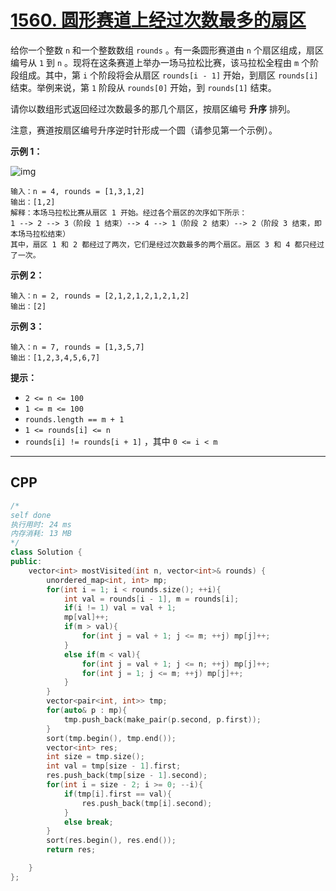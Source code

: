 # [1560. 圆形赛道上经过次数最多的扇区](https://leetcode-cn.com/problems/most-visited-sector-in-a-circular-track/)

给你一个整数 `n` 和一个整数数组 `rounds` 。有一条圆形赛道由 `n` 个扇区组成，扇区编号从 `1` 到 `n` 。现将在这条赛道上举办一场马拉松比赛，该马拉松全程由 `m` 个阶段组成。其中，第 `i` 个阶段将会从扇区 `rounds[i - 1]` 开始，到扇区 `rounds[i]` 结束。举例来说，第 `1` 阶段从 `rounds[0]` 开始，到 `rounds[1]` 结束。

请你以数组形式返回经过次数最多的那几个扇区，按扇区编号 **升序** 排列。

注意，赛道按扇区编号升序逆时针形成一个圆（请参见第一个示例）。

 

**示例 1：**

![img](https://assets.leetcode-cn.com/aliyun-lc-upload/uploads/2020/08/22/3rd45e.jpg)

```
输入：n = 4, rounds = [1,3,1,2]
输出：[1,2]
解释：本场马拉松比赛从扇区 1 开始。经过各个扇区的次序如下所示：
1 --> 2 --> 3（阶段 1 结束）--> 4 --> 1（阶段 2 结束）--> 2（阶段 3 结束，即本场马拉松结束）
其中，扇区 1 和 2 都经过了两次，它们是经过次数最多的两个扇区。扇区 3 和 4 都只经过了一次。
```

**示例 2：**

```
输入：n = 2, rounds = [2,1,2,1,2,1,2,1,2]
输出：[2]
```

**示例 3：**

```
输入：n = 7, rounds = [1,3,5,7]
输出：[1,2,3,4,5,6,7]
```

 

**提示：**

- `2 <= n <= 100`
- `1 <= m <= 100`
- `rounds.length == m + 1`
- `1 <= rounds[i] <= n`
- `rounds[i] != rounds[i + 1]` ，其中 `0 <= i < m`

***

## CPP

```cpp
/*
self done
执行用时: 24 ms
内存消耗: 13 MB
*/
class Solution {
public:
    vector<int> mostVisited(int n, vector<int>& rounds) {
        unordered_map<int, int> mp;
        for(int i = 1; i < rounds.size(); ++i){
            int val = rounds[i - 1], m = rounds[i];
            if(i != 1) val = val + 1;
            mp[val]++;
            if(m > val){
                for(int j = val + 1; j <= m; ++j) mp[j]++;
            }
            else if(m < val){
                for(int j = val + 1; j <= n; ++j) mp[j]++;
                for(int j = 1; j <= m; ++j) mp[j]++;
            }
        }
        vector<pair<int, int>> tmp;
        for(auto& p : mp){
            tmp.push_back(make_pair(p.second, p.first));
        }
        sort(tmp.begin(), tmp.end());
        vector<int> res;
        int size = tmp.size();
        int val = tmp[size - 1].first;
        res.push_back(tmp[size - 1].second);
        for(int i = size - 2; i >= 0; --i){
            if(tmp[i].first == val){
                res.push_back(tmp[i].second);
            }
            else break;
        }
        sort(res.begin(), res.end());
        return res;

    }
};
```

